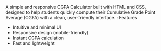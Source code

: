 A simple and responsive CGPA Calculator built with HTML and CSS, designed to help students quickly compute their Cumulative Grade Point Average (CGPA) with a clean, user-friendly interface.
: Features
- Intuitive and minimal UI
- Responsive design (mobile-friendly)
- Instant CGPA calculation
- Fast and lightweight


